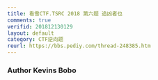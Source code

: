 ```yaml
---
title: 看雪CTF.TSRC 2018 第六题 追凶者也
comments: true
verifid: 201812130129
layout: default
category: CTF逆向题
reurl: https://bbs.pediy.com/thread-248385.htm
---
```


### Author Kevins Bobo

